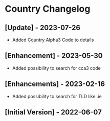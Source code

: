 # Country Changelog

## [Update] - 2023-07-26

- Added Country Alpha3 Code to details

## [Enhancement] - 2023-05-30

- Added possibility to search for cca3 code

## [Enhancements] - 2023-02-16

- Added possibility to search for TLD like .ie

## [Initial Version] - 2022-06-07